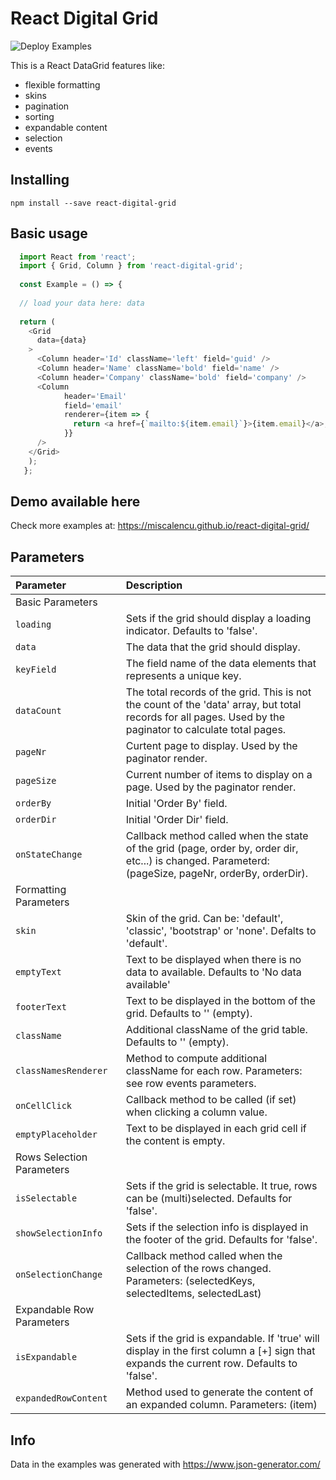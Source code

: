 # React Digital Grid

![Deploy Examples](https://github.com/miscalencu/Npm-React-Digital-Grid/workflows/Deploy%20Examples/badge.svg?branch=master)

This is a React DataGrid features like:

- flexible formatting
- skins
- pagination
- sorting
- expandable content
- selection
- events

## Installing

```
npm install --save react-digital-grid
```

## Basic usage

```js
  import React from 'react';
  import { Grid, Column } from 'react-digital-grid';
  
  const Example = () => {
  
  // load your data here: data
  
  return (
    <Grid 
      data={data}
    > 
      <Column header='Id' className='left' field='guid' />
      <Column header='Name' className='bold' field='name' />
      <Column header='Company' className='bold' field='company' />
      <Column 
            header='Email' 
            field='email'
            renderer={item => {
              return <a href={`mailto:${item.email}`}>{item.email}</a>;
            }}
      />
    </Grid>
    );
   };
```

## Demo available here

Check more examples at: https://miscalencu.github.io/react-digital-grid/

## Parameters

| Parameter | Description |
| :--- | :--- |
| Basic Parameters ||
| `loading` | Sets if the grid should display a loading indicator. Defaults to 'false'. |
| `data` | The data that the grid should display. |
| `keyField` | The field name of the data elements that represents a unique key. |
| `dataCount` | The total records of the grid. This is not the count of the 'data' array, but total records for all pages. Used by the paginator to calculate total pages. |
| `pageNr` | Curtent page to display. Used by the paginator render. |
| `pageSize` | Current number of items to display on a page. Used by the paginator render. |
| `orderBy` | Initial 'Order By' field. |
| `orderDir` | Initial 'Order Dir' field. |
| `onStateChange` | Callback method called when the state of the grid (page, order by, order dir, etc...) is changed. Parameterd: (pageSize, pageNr, orderBy, orderDir). |
| Formatting Parameters ||
| `skin` | Skin of the grid. Can be: 'default', 'classic', 'bootstrap' or 'none'. Defalts to 'default'. |
| `emptyText` | Text to be displayed when there is no data to available. Defaults to 'No data available' |
| `footerText` | Text to be displayed in the bottom of the grid. Defaults to '' (empty). |
| `className` | Additional className of the grid table. Defaults to '' (empty). |
| `classNamesRenderer` | Method to compute additional className for each row. Parameters: see row events parameters. |
| `onCellClick` | Callback method to be called (if set) when clicking a column value. |
| `emptyPlaceholder` | Text to be displayed in each grid cell if the content is empty. |
| Rows Selection Parameters ||
| `isSelectable` | Sets if the grid is selectable. It true, rows can be (multi)selected. Defaults for 'false'. |
| `showSelectionInfo` | Sets if the selection info is displayed in the footer of the grid. Defaults for 'false'. |
| `onSelectionChange` | Callback method called when the selection of the rows changed. Parameters: (selectedKeys, selectedItems, selectedLast) |
| Expandable Row Parameters ||
| `isExpandable` | Sets if the grid is expandable. If 'true' will display in the first column a [+] sign that expands the current row. Defaults to 'false'. |
| `expandedRowContent` | Method used to generate the content of an expanded column. Parameters: (item) |

## Info

Data in the examples was generated with https://www.json-generator.com/
